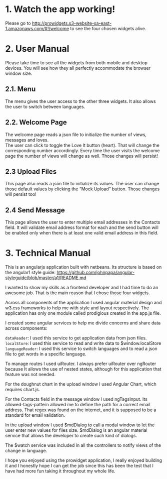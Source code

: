 # 1. Watch the app working!

Please go to http://prowidgets.s3-website-sa-east-1.amazonaws.com/#!/welcome to see the four chosen widgets alive.

# 2. User Manual

Please take time to see all the widgets from both mobile and desktop devices. You will see how they all perfectly accommodate the browser window size.

## 2.1. Menu

The menu gives the user access to the other three widgets.  It also allows the user to switch between languages.
  
## 2.2. Welcome Page

The welcome page reads a json file to initialize the number of views, messages and loves.  
The user can click to toggle the Love It button (heart). That will change the corresponding number accordingly.
Every time the user visits the welcome page the number of views will change as well.
Those changes will persist!

## 2.3 Upload Files

This page also reads a json file to initialize its values.  The user can change those default values by clicking  the “Mock Upload” button.  Those changes will persist too!

## 2.4 Send Message

This page allows the user to enter multiple email addresses in the Contacts field.  It will validate email address format for each and the send button will be enabled only when there is at least one valid email address in this field.

# 3.  Technical Manual

This is an angularjs application built with netbeans.  Its structure is based on the angular1 style guide: https://github.com/johnpapa/angular-styleguide/blob/master/a1/README.md 

I wanted to show my skills as a frontend developer and I had time to do an awesome job.  That is the main reason that I chose those four widgets.  

Across all components of the application I used angular material design and w3.css frameworks to help me with style and layout respectively.
The application has only one module called prodigious created in the app.js file.

I created some angular services to help me divide concerns and share data across components:

`dataReader`:  I used this service to get application data from json files.
`localStore`:   I used this service to read and write data to $window.localStore
`languageReader`: I used this service to switch languages and to read a json file to get words in a specific language.

To manage routes I used uiRouter.  I always prefer uiRouter over ngRouter because It allows the use of nested states, although for this application that feature was not needed.

For the doughnut chart  in the upload window I used Angular Chart, which requires chart.js. 

For the Contacts field in the message window I used ngTagsInput.  Its allowed-tags-pattern allowed me to define the path for a correct email address.  That regex was found on the internet, and it is supposed to be a standard for email validation.

In the upload window I used $mdDialog to call a modal window to let the user enter new values for files size.  $mdDialog is an angular material service that allows the developer to create such kind of dialogs.

The $watch service was included in all the controllers to notify views of the change in language.

I hope you enjoyed using the prowidget application, I really enjoyed building it and I honestly hope I can get the job since this has been the test that I have had more fun taking it throughout my whole life.
